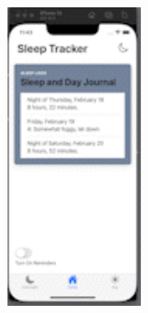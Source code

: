 
<img src='https://github.com/vdo9/SleepTracker/blob/main/a4-sleeptracker-vd_AdobeExpress.gif' title='Video Walkthrough' width='300' alt='Demo' />

